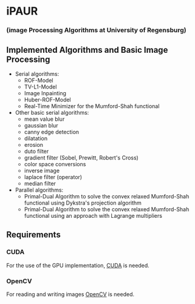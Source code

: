 # iPAUR
### (image Processing Algorithms at University of Regensburg)

## Implemented Algorithms and Basic Image Processing

* Serial algorithms:
  * ROF-Model
  * TV-L1-Model
  * Image Inpainting
  * Huber-ROF-Model
  * Real-Time Minimizer for the Mumford-Shah functional
* Other basic serial algorithms:
  * mean value blur
  * gaussian blur
  * canny edge detection
  * dilatation
  * erosion
  * duto filter
  * gradient filter (Sobel, Prewitt, Robert's Cross)
  * color space conversions
  * inverse image
  * laplace filter (operator)
  * median filter
* Parallel algorithms:
  * Primal-Dual Algorithm to solve the convex relaxed Mumford-Shah functional using Dykstra's projection algorithm
  * Primal-Dual Algorithm to solve the convex relaxed Mumford-Shah functional using an approach with Lagrange multipliers

## Requirements

### CUDA

For the use of the GPU implementation, [CUDA](https://developer.nvidia.com/cuda-downloads) is needed.

### OpenCV

For reading and writing images [OpenCV](http://opencv.org/downloads.html) is needed.